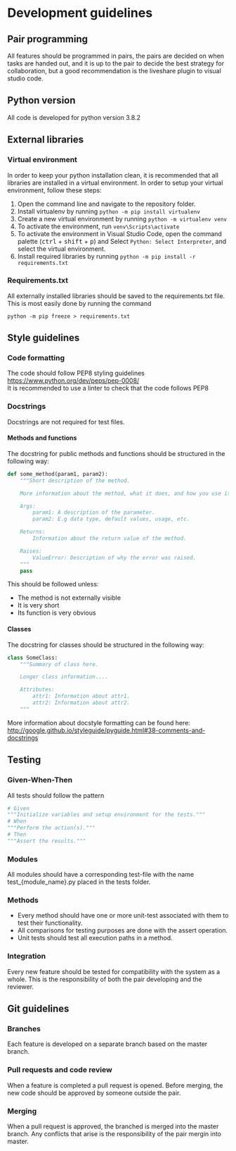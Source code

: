 # Development guidelines

## Pair programming

All features should be programmed in pairs, the pairs are decided on when tasks are handed out, and it is up to the pair to decide the best strategy for collaboration, but a good recommendation is the liveshare plugin to visual studio code.
## Python version

All code is developed for python version 3.8.2

## External libraries

### Virtual environment

In order to keep your python installation clean, it is recommended that all libraries are installed in a virtual environment. In order to setup your virtual environment, follow these steps:
1. Open the command line and navigate to the repository folder.
2. Install virtualenv by running ```python -m pip install virtualenv```
3. Create a new virtual environment by running ```python -m virtualenv venv```
4. To activate the environment, run ```venv\Scripts\activate```
5. To activate the environment in Visual Studio Code, open the command palette (<kbd>ctrl</kbd> + <kbd>shift</kbd> + <kbd>p</kbd>) and Select ```Python: Select Interpreter```, and select the virtual environment.
6. Install required libraries by running ```python -m pip install -r requirements.txt```

### Requirements.txt
All externally installed libraries should be saved to the requirements.txt file. This is most easily done by running the command  
```
python -m pip freeze > requirements.txt
```

## Style guidelines

### Code formatting

The code should follow PEP8 styling guidelines  
https://www.python.org/dev/peps/pep-0008/  
It is recommended to use a linter to check that the code follows PEP8

### Docstrings

Docstrings are not required for test files.

#### Methods and functions

The docstring for public methods and functions should be structured in the following way:  
```python
def some_method(param1, param2):
    """Short description of the method.

    More information about the method, what it does, and how you use it etc.

    Args:
        param1: A description of the parameter.
        param2: E.g data type, default values, usage, etc.

    Returns:
        Information about the return value of the method.

    Raises:
        ValueError: Description of why the error was raised.
    """
    pass
```
This should be followed unless:
* The method is not externally visible
* It is very short
* Its function is very obvious

#### Classes

The docstring for classes should be structured in the following way:
```python
class SomeClass:
    """Summary of class here.

    Longer class information....

    Attributes:
        attr1: Information about attr1.
        attr2: Information about attr2.
    """
```

More information about docstyle formatting can be found here:  
http://google.github.io/styleguide/pyguide.html#38-comments-and-docstrings

## Testing

### Given-When-Then

All tests should follow the pattern
```python
# Given
"""Initialize variables and setup environment for the tests."""
# When
"""Perform the action(s)."""
# Then
"""Assert the results."""
```

### Modules

All modules should have a corresponding test-file with the name test_{module_name}.py placed in the tests folder.

### Methods

* Every method should have one or more unit-test associated with them to test their functionality.
* All comparisons for testing purposes are done with the assert operation.
* Unit tests should test all execution paths in a method.

### Integration

Every new feature should be tested for compatibility with the system as a whole. This is the responsibility of both the pair developing and the reviewer.

## Git guidelines

### Branches

Each feature is developed on a separate branch based on the master branch.

### Pull requests and code review

When a feature is completed a pull request is opened. Before merging, the new code should be approved by someone outside the pair.

### Merging

When a pull request is approved, the branched is merged into the master branch. Any conflicts that arise is the responsibility of the pair mergin into master.